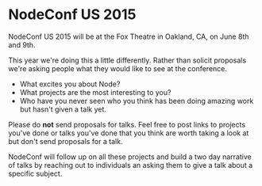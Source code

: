 # NodeConf US 2015

NodeConf US 2015 will be at the Fox Theatre in Oakland, CA, on June 8th and 9th.

This year we're doing this a little differently. Rather than solicit proposals we're asking people what they would like to see at the conference.

* What excites you about Node?
* What projects are the most interesting to you?
* Who have you never seen who you think has been doing amazing work but hasn't given a talk yet.

Please do **not** send proposals for talks. Feel free to post links to projects you've done or talks you've done that you think are worth taking a look at but don't send proposals for a talk.

NodeConf will follow up on all these projects and build a two day narrative of talks by reaching out to individuals an asking them to give a talk about a specific subject.
